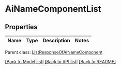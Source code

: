 
# AiNameComponentList

## Properties
Name | Type | Description | Notes
------------ | ------------- | ------------- | -------------

 Parent class: [ListResponseOfAiNameComponent](ListResponseOfAiNameComponent.md)

[[Back to Model list]](README.md#documentation-for-models) [[Back to API list]](README.md#documentation-for-api-endpoints) [[Back to README]](README.md)
